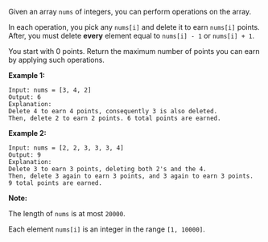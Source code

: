 Given an array `nums` of integers, you can perform operations on the array.

In each operation, you pick any `nums[i]` and delete it to earn `nums[i]` points. After, you must delete **every** element equal to `nums[i] - 1` or `nums[i] + 1`.

You start with 0 points. Return the maximum number of points you can earn by applying such operations.

**Example 1:**

```
Input: nums = [3, 4, 2]
Output: 6
Explanation: 
Delete 4 to earn 4 points, consequently 3 is also deleted.
Then, delete 2 to earn 2 points. 6 total points are earned.

```

**Example 2:**

```
Input: nums = [2, 2, 3, 3, 3, 4]
Output: 9
Explanation: 
Delete 3 to earn 3 points, deleting both 2's and the 4.
Then, delete 3 again to earn 3 points, and 3 again to earn 3 points.
9 total points are earned.

```

**Note:**

The length of `nums` is at most `20000`.

Each element `nums[i]` is an integer in the range `[1, 10000]`.